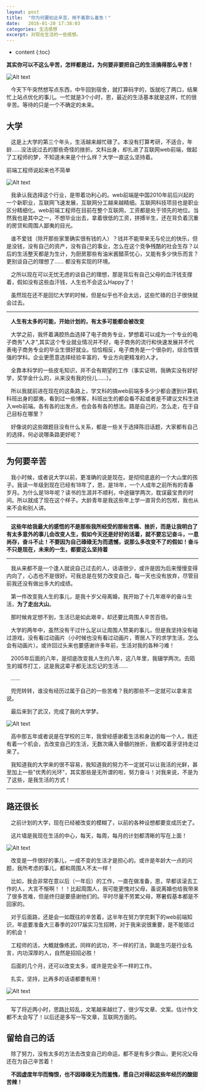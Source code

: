 ```yaml
---
layout: post
title:  "你为何要如此辛苦，用不着那么着急！"
date:   2016-01-20 17:38:03
categories: 生活感想
excerpt: 对现在生活的一些感想。
---
```


* content
{:toc}



**其实你可以不这么辛苦，怎样都是过，为何要非要把自己的生活搞得那么辛苦！**


![Alt text](http://littlewhitechen.github.io/img/repo/da1.jpg)


&nbsp;&nbsp;&nbsp;今天下午突然想写点东西，中午回到宿舍，就打算码字的，饭就吃了两口，结果忙上站点优化的事儿。一忙就是3个小时，恩，最近的生活基本就是这样，忙的很辛苦。等待的只是一个不确定的未来。


## 大学

&nbsp;&nbsp;&nbsp;这是上大学的第三个年头，生活越来越忙碌了。本没有打算考研，不适合，年龄……没法说过去的那些奇怪的挫折。文科出身，却扎进了互联网web前端，做起了工程师的梦，不知道未来是个什么样？大学一直这么坚持着。

前端工程师说起来也不简单

![Alt text](http://littlewhitechen.github.io/img/repo/font.jpg)



&nbsp;&nbsp;&nbsp;我承认我选择这个行业，是带着功利心的。web前端是中国2010年前后兴起的一个新职业，互联网飞速发展，互联网分工越来越精细。互联网科技项目也是职业区分精细化。web前端工程师在目前在整个互联网，工资都是处于领先的地位。当然我也是其中之一，不想毕业出去，拿着很低的工资，拼搏半生，还在背负着沉重的房贷和周围人鄙夷的目光。

&nbsp;&nbsp;&nbsp;谁不爱钱（除开那些家里确实很有钱的人）？钱并不能带来无与伦比的快乐，但是没钱，没有自己的资产，没有自己的事业，怎么在这个竞争残酷的社会生存？以后的生活整天都是为生计，为厨房那些有油米酱醋茶忧心，又能有多少快乐而言？更别谈自己的理想了…… 都没有实现的环境。

&nbsp;&nbsp;&nbsp;之所以现在可以无忧无虑的谈自己的理想，那是背后有自己父母的血汗钱支撑着，假如没有这些血汗钱，人生也不会这么Happy了！

&nbsp;&nbsp;&nbsp;虽然现在还不是回忆大学的时候，但是似乎也不会太远，这些忙碌的日子很快就会过去。

---

&nbsp;&nbsp;&nbsp;**人生有太多的可能，开始计划的，有太多可能都会被改变**



&nbsp;&nbsp;&nbsp;大学之前，我怀着满腔热血选择了电子商务专业，梦想着可以成为一个专业的电子商务"人才",其实这个专业就业情况并不好，电子商务的流行和快速发展并不代表电子商务专业的毕业生很好就业。恰恰相反，电子商务是一个很杂的，综合性很强的学科。企业更愿意选择经验丰富的，专业方向更精准的人才。

&nbsp;&nbsp;&nbsp;全靠本科学的一些皮毛知识，并不会有期望的工作（事实证明，我确实没有好好学，奖学金什么的，从来没有我的份儿……）。

&nbsp;&nbsp;&nbsp;所以我就前进在现在的这条路上，学文科的搞web前端多多少少都会遭到计算机科班出身的鄙夷，看到过一些博客，科班出生的都会看不起或者是不建议文科生进入web前端。各有各的出发点，也会各有各的想法。路是自己的，怎么走，在于自己目标在哪里？


&nbsp;&nbsp;&nbsp;好像说的这些跟题目没有什么关系，都是一些关于选择陈旧话题，大家都有自己的选择，何必说哪条路更好呢？


----------

## 为何要辛苦

&nbsp;&nbsp;&nbsp;我小时候，或者说大学以前，更准确的说是现在。是彻彻底底的一个大山里的孩子。我读一年级到现在已经有18年了，恩，是18年，一个人成年之前所有的青春岁月。为什么是18年呢？读书的生涯并不顺利，中途辍学两次，耽误最宝贵的时间。所以就成了现在这个样子。大龄青年是我这些年上学一直背负的包袱，我也从来不会和别人讲。

---

&nbsp;&nbsp;&nbsp;**这些年给我最大的感悟的不是那些我所经受的那些苦痛、挫折，而是让我明白了有太多意外的事儿会改变人生，假如今天还是好好的活着，就不要忘记奋斗，一息尚存，奋斗不止！不要因为自己碌碌无为而遗憾，说那么多改变不了的假如！奋斗不只是现在，未来的一生，都要这么坚持着**

---

&nbsp;&nbsp;&nbsp;我从来都不是一个逢人就说自己过去的人，话语很少，或许是因为后来慢慢变得内向了，心态也不是很好。可我总是在努力改变自己，每一天也没有放弃，尽管目前我还没有做出多大的成绩。

&nbsp;&nbsp;&nbsp;第一件改变我人生的事儿，是我十岁父母离婚，我开始了十几年艰辛的奋斗生活，**为了走出大山**。

&nbsp;&nbsp;&nbsp;那时候肯定想不到，生活已是如此艰辛，却还要比周围人辛苦百倍。


&nbsp;&nbsp;&nbsp;大学的两年中，虽然没有干过什么足以让周围人赞美的事儿，但是我坚持没有碰过游戏，没有看过动画片（小时候也没有看过动画片，寄居人下的求学生活，怎么会有动画片）。或许回过头来也要感谢许多年前，生活对我的各种刁难！

&nbsp;&nbsp;&nbsp;2005年后面的八年，是彻底改变我人生的八年，这八年里，我辍学两次。去陌生的城市打工，这是我这辈子都无法忘记的生活……

&nbsp;&nbsp;&nbsp;……

&nbsp;&nbsp;&nbsp;兜兜转转，谁没有经历过属于自己的一些苦难？我的那些不一定就可以拿来言说。

&nbsp;&nbsp;&nbsp;最后来到了武汉，完成了我的大学梦。

![Alt text](http://littlewhitechen.github.io/img/repo/wuhan.jpg)



&nbsp;&nbsp;&nbsp;高中那五年或者说是在学校的三年，我曾经感谢着生活和身边的每一个人，我还有着一个机会，去改变自己的生活，无数次痛入骨髓的挫折，我都咬着牙坚持走过来了。

&nbsp;&nbsp;&nbsp;我知道我的大学来的很不容易，我知道我的努力不一定就可以让我活的光鲜，甚至加上一些"优秀的光环"，其实那些是无所谓的啦，努力奋斗！对我来说，不是为了这些，是我生活的方式！


----------

## 路还很长

&nbsp;&nbsp;&nbsp;之前计划的大学，现在已经被改变的模糊了，以前的各种设想都要变成历史了。

&nbsp;&nbsp;&nbsp;这片墙是我现在生活的中心，每天，每周，每月的计划都清晰的写在上面！

![Alt text](http://littlewhitechen.github.io/img/repo/wall.jpg)



&nbsp;&nbsp;&nbsp;改变是一件很好的事儿，一成不变的生活才是担心的。或许是年龄大一点的问题，我所考虑的事儿，都和周围人不太一样！

&nbsp;&nbsp;&nbsp;比如，我会非常在意以后（一年后）的工作，一直在做准备，恩，早都该滚去工作的人，大言不惭啊！！！比起周围人，我可能更愧对父母，虽说离婚也给我带来了很多苦难，但是终归是要感谢他们的。平时尽量不劳累父母，寒暑假基本都是不回家的。


&nbsp;&nbsp;&nbsp;对于后面路，还是会一如既往的辛苦着，这半年在努力学完剩下的web前端知识，年底要准备大三春季的2017届实习生招聘，对于我来说很重要，是不能错过的机会！

&nbsp;&nbsp;&nbsp;工程师的活，大概就像练武，同样的武功，不一样的打法，孰能生巧是行业名言，内功深厚的人，自然是招招必胜！

&nbsp;&nbsp;&nbsp;后面的几个月，还可以改变太多，或许是完全不一样的工作。

&nbsp;&nbsp;&nbsp;扎实，坚持，比再多的话语都要有用！

![Alt text](http://littlewhitechen.github.io/img/repo/desk.PNG)


----------

&nbsp;&nbsp;&nbsp;写了将近两小时，思路比较乱，文笔越来越烂了，很少写文章、文案。估计作文都不太会写了！以后还是多写一写文章，互联网方面的。

## 留给自己的话

&nbsp;&nbsp;&nbsp;除了努力，没有太多的方法去改变自己的命运，都不是有多少靠山，更何况父母还在为自己辛苦着！

&nbsp;&nbsp;&nbsp;**不因虚度年华而悔恨，也不因碌碌无为而羞愧，愿自己对得起这些年经历的酸甜苦辣！**


